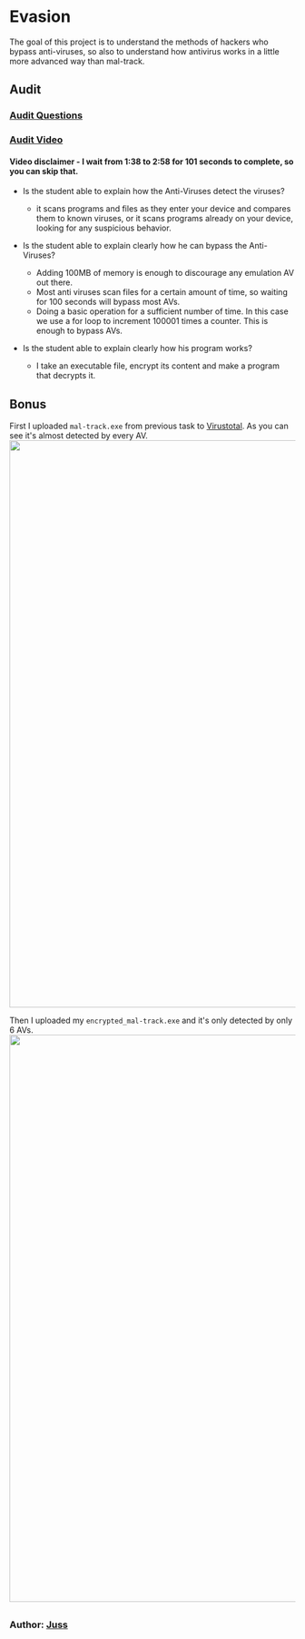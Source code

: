 # Evasion
The goal of this project is to understand the methods of hackers who bypass anti-viruses, so also to understand how antivirus works in a little more advanced way than mal-track.

## Audit 
### [Audit Questions](https://github.com/01-edu/public/tree/master/subjects/cybersecurity/evasion/audit)
### [Audit Video](https://youtu.be/T8oxhKJ62gM)
#### Video disclaimer - I wait from 1:38 to 2:58 for 101 seconds to complete, so you can skip that.

- Is the student able to explain how the Anti-Viruses detect the viruses?
    - it scans programs and files as they enter your device and compares them to known viruses, or it scans programs already on your device, looking for any suspicious behavior.

- Is the student able to explain clearly how he can bypass the Anti-Viruses?
    - Adding 100MB of memory is enough to discourage any emulation AV out there.
    - Most anti viruses scan files for a certain amount of time, so waiting for 100 seconds will bypass most AVs. 
    - Doing a basic operation for a sufficient number of time. In this case we use a for loop to increment 100001 times a counter. This is enough to bypass AVs.

- Is the student able to explain clearly how his program works?
    - I take an executable file, encrypt its content and make a program that decrypts it.

## Bonus

First I uploaded `mal-track.exe` from previous task to [Virustotal](https://www.virustotal.com/gui/home/upload). As you can see it's almost detected by every AV.   
<img src="https://01.kood.tech/git/juss/evasion/raw/branch/master/images/malexe.png" width="1000" heigth="800"/>     

Then I uploaded my `encrypted_mal-track.exe` and it's only detected by only 6 AVs.   
<img src="https://01.kood.tech/git/juss/evasion/raw/branch/master/images/encrypted_malexe.png" width="1000" heigth="800"/>     

##
### Author: [Juss](https://01.kood.tech/git/juss)